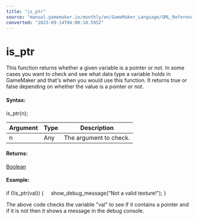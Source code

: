 ```yaml
---
title: "is_ptr"
source: "manual.gamemaker.io/monthly/en/GameMaker_Language/GML_Reference/Variable_Functions/is_ptr.htm"
converted: "2025-09-14T04:00:10.595Z"
---
```


# is\_ptr

This function returns whether a given variable is a pointer or not. In some cases you want to check and see what data type a variable holds in GameMaker and that's when you would use this function. It returns true or false depending on whether the value is a pointer or not.

#### Syntax:

is\_ptr(n);

| Argument | Type | Description |
| --- | --- | --- |
| n | Any | The argument to check. |

#### Returns:

[Boolean](../../GML_Overview/Data_Types.md)

#### **Example:**

if (!is\_ptr(val))
{
    show\_debug\_message("Not a valid texture!");
}

The above code checks the variable "val" to see if it contains a pointer and if it is not then it shows a message in the debug console.